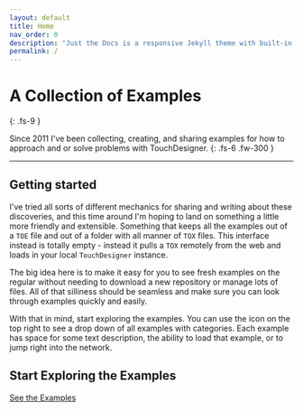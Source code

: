 ```yaml
---
layout: default
title: Home
nav_order: 0
description: "Just the Docs is a responsive Jekyll theme with built-in search that is easily customizable and hosted on GitHub Pages."
permalink: /
---
```


# A Collection of Examples
{: .fs-9 }

Since 2011 I've been collecting, creating, and sharing examples for how to approach and or solve problems with TouchDesigner.
{: .fs-6 .fw-300 }

---

## Getting started
I've tried all sorts of different mechanics for sharing and writing about these discoveries, and this time around I'm hoping to land on something a little more friendly and extensible. Something that keeps all the examples out of a `TOE` file and out of a folder with all manner of `TOX` files. This interface instead is totally empty - instead it pulls a `TOX` remotely from the web and loads in your local `TouchDesigner` instance. 

The big idea here is to make it easy for you to see fresh examples on the regular without needing to download a new repository or manage lots of files. All of that silliness should be seamless and make sure you can look through examples quickly and easily. 

With that in mind, start exploring the examples. You can use the icon on the top right to see a drop down of all examples with categories. Each example has space for some text description, the ability to load that example, or to jump right into the network. 

## Start Exploring the Examples
[See the Examples](https://raganmd.github.io//touchdesigner-community-examples/docs/examples)
